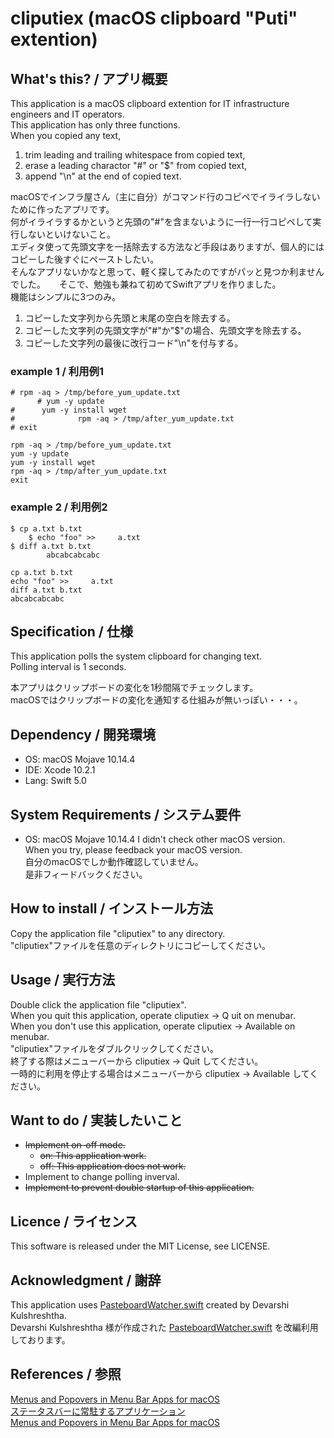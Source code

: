 # cliputiex (macOS clipboard "Puti" extention)

## What's this? / アプリ概要
This application is a macOS clipboard extention for IT infrastructure engineers and IT operators.  
This application has only three functions.  
When you copied any text, 
1. trim leading and trailing whitespace from copied text,
2. erase a leading charactor "#" or "$" from copied text,
3. append "\n" at the end of copied text.

macOSでインフラ屋さん（主に自分）がコマンド行のコピペでイライラしないために作ったアプリです。  
何がイライラするかというと先頭の"#"を含まないように一行一行コピペして実行しないといけないこと。  
エディタ使って先頭文字を一括除去する方法など手段はありますが、個人的にはコピーした後すぐにペーストしたい。  
そんなアプリないかなと思って、軽く探してみたのですがパッと見つか利ませんでした。 　
そこで、勉強も兼ねて初めてSwiftアプリを作りました。  
機能はシンプルに3つのみ。
1. コピーした文字列から先頭と末尾の空白を除去する。
2. コピーした文字列の先頭文字が"#"か"$"の場合、先頭文字を除去する。
3. コピーした文字列の最後に改行コード"\n"を付与する。

### example 1 / 利用例1

```copied
# rpm -aq > /tmp/before_yum_update.txt      
      # yum -y update
#      yum -y install wget  
#              rpm -aq > /tmp/after_yum_update.txt
# exit
```

```pasted
rpm -aq > /tmp/before_yum_update.txt
yum -y update
yum -y install wget
rpm -aq > /tmp/after_yum_update.txt
exit

```

### example 2 / 利用例2

```copied
$ cp a.txt b.txt        
    $ echo "foo" >>     a.txt   
$ diff a.txt b.txt
        abcabcabcabc     
```

```pasted
cp a.txt b.txt
echo "foo" >>     a.txt
diff a.txt b.txt
abcabcabcabc

```

## Specification / 仕様
This application polls the system clipboard for changing text.  
Polling interval is 1 seconds.

本アプリはクリップボードの変化を1秒間隔でチェックします。  
macOSではクリップボードの変化を通知する仕組みが無いっぽい・・・。

## Dependency / 開発環境
- OS: macOS Mojave 10.14.4
- IDE: Xcode 10.2.1
- Lang: Swift 5.0

## System Requirements / システム要件
- OS: macOS Mojave 10.14.4
I didn't check other macOS version.  
When you try, please feedback your macOS version.  
自分のmacOSでしか動作確認していません。  
是非フィードバックください。

## How to install / インストール方法
Copy the application file "cliputiex" to any directory.  
"cliputiex"ファイルを任意のディレクトリにコピーしてください。

## Usage / 実行方法
Double click the application file "cliputiex".  
When you quit this application, operate cliputiex -> Q
uit on menubar.  
When you don't use this application, operate cliputiex -> Available on menubar.  
"cliputiex"ファイルをダブルクリックしてください。  
終了する際はメニューバーから cliputiex -> Quit してください。  
一時的に利用を停止する場合はメニューバーから cliputiex -> Available してください。

## Want to do / 実装したいこと
- ~~Implement on-off mode.~~
    + ~~on: This application work.~~
    + ~~off: This application does not work.~~
- Implement to change polling inverval.
- ~~Implement to prevent double startup of this application.~~

## Licence / ライセンス
This software is released under the MIT License, see LICENSE.

## Acknowledgment / 謝辞
This application uses [PasteboardWatcher.swift](https://gist.github.com/Daemon-Devarshi/13efd24f027a775ee862) created by Devarshi Kulshreshtha.  
Devarshi Kulshreshtha 様が作成された [PasteboardWatcher.swift](https://gist.github.com/Daemon-Devarshi/13efd24f027a775ee862) を改編利用しております。

## References / 参照
[Menus and Popovers in Menu Bar Apps for macOS](https://www.raywenderlich.com/450-menus-and-popovers-in-menu-bar-apps-for-macos)  
[ステータスバーに常駐するアプリケーション](https://qiita.com/arthur87/items/1998541004853d171088)  
[Menus and Popovers in Menu Bar Apps for macOS](https://www.raywenderlich.com/450-menus-and-popovers-in-menu-bar-apps-for-macos)